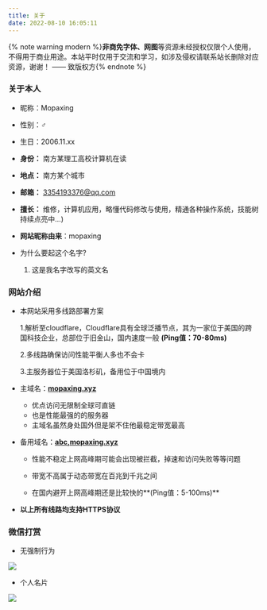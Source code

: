 ```yaml
---
title: 关于
date: 2022-08-10 16:05:11
---
```


{% note warning modern %}<b>非商免字体、网图</b>等资源未经授权仅限个人使用，不得用于商业用途。本站平时仅用于交流和学习，如涉及侵权请联系站长删除对应资源，谢谢！ —— 致版权方{% endnote %}

### 关于本人

* 昵称：Mopaxing                                          

* 性别：♂
* 生日：2006.11.xx
* **身份：** 南方某理工高校计算机在读
* **地点：** 南方某个城市
* **邮箱：** [3354193376@qq.com](mailto:1174008660@qq.com)
* **擅长：** 维修，计算机应用，略懂代码修改与使用，精通各种操作系统，技能树持续点亮中…)
* **网站昵称由来**：mopaxing
* 为什么要起这个名字?
  1. 这是我名字改写的英文名                                                      

### 网站介绍

* 本网站采用多线路部署方案

  1.解析至cloudflare，Cloudflare具有全球泛播节点，其为一家位于美国的跨国科技企业，总部位于旧金山，国内速度一般  **(Ping值：70-80ms)**

  2.多线路确保访问性能平衡人多也不会卡

  3.主服务器位于美国洛杉矶，备用位于中国境内

* 主域名：[**mopaxing.xyz**](https://www.fomal.cc/)

  * 优点访问无限制全球可直链
  * 也是性能最强的的服务器
  * 主域名虽然身处国外但是架不住他最稳定带宽最高

* 备用域名：[**abc,mopaxing.xyz**](https://www.fomal.cc/)

  * 性能不稳定上网高峰期可能会出现被拦截，掉速和访问失败等等问题

  * 带宽不高属于动态带宽在百兆到千兆之间

  * 在国内避开上网高峰期还是比较快的**(Ping值：5-100ms)**

* **以上所有线路均支持HTTPS协议**

### 微信打赏

* 无强制行为

![](https://pic.imgdb.cn/item/64e8560c661c6c8e54f118b4.png)

* 个人名片



![](https://pic.imgdb.cn/item/64e95d17661c6c8e54261dbf.png)

